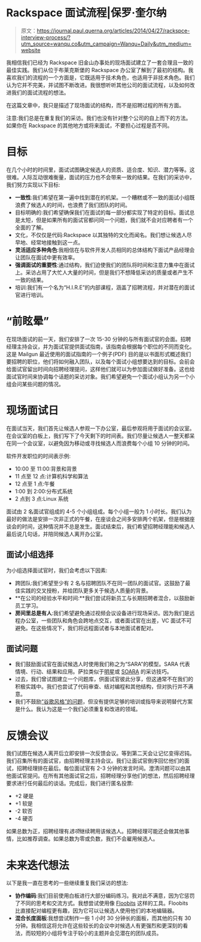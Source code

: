 # Rackspace 面试流程|保罗·奎尔纳

> 原文：<https://journal.paul.querna.org/articles/2014/04/27/rackspce-interview-process/?utm_source=wanqu.co&utm_campaign=Wanqu+Daily&utm_medium=website>

我相信我们已经为 Rackspace 旧金山办事处的现场面试建立了一套合理且一致的最佳实践。我们从位于布莱克斯堡的 Rackspace 办公室了解到了最初的结构。我喜欢我们的流程的一个方面是，它既适用于技术角色，也适用于非技术角色。我们认为它并不完美，并试图不断改进。我很想听听其他公司的面试流程，以及如何改进我们的面试流程的想法。

在这篇文章中，我只是描述了现场面试的结构，而不是招聘过程的所有方面。

注意:我们总是在重复我们的采访。我们也没有针对整个公司的自上而下的方法。如果你在 Rackspace 的其他地方或将来面试，不要担心过程是否不同。

# 目标

在几个小时的时间里，面试试图确定候选人的资质、适合度、知识、潜力等等。这很难。人际互动很难衡量，面试的压力也不会带来一致的结果。在我们的采访中，我们努力实现以下目标:

*   **一致性**:我们希望在第一遍中找到潜在的机架。一个糟糕或不一致的面试小组既浪费了候选人的时间，也浪费了我们团队的时间。
*   目标明确的:我们希望确保我们在面试的每一部分都实现了特定的目标。面试总是太短，但是如果所有的面试官都问同一个问题，我们就不会对应聘者有一个全面的了解。
*   文化，不仅仅是代码:Rackspace 以其独特的文化而闻名。我们想让候选人尽早地、经常地接触到这一点。
*   **灵活适应多种角色**:我相信在与软件开发人员相同的总体结构下面试产品经理会让团队在面试中更有效率。
*   **强调面试的重要性**:通过结构，我们迫使我们的团队将时间和注意力集中在面试上。采访占用了大忙人大量的时间，但是我们不想降低采访的质量或者产生不一致的结果。
*   培训:我们有一个名为“H.I.R.E”的内部课程，涵盖了招聘流程，并对潜在的面试官进行培训。

# “前眩晕”

在现场面试的前一天，我们安排了一次 15-30 分钟的与所有面试官的会面。招聘经理主持会议，并为面试官提供面试指南，该指南会根据每个职位的不同而变化。这是 Mailgun 最近使用的面试指南的一个例子(PDF) 目的是以书面形式概述我们要招聘的职位，他们将如何融入团队，以及每个面试小组想要达到的目标。会前会给面试官留出时间向招聘经理提问，这样他们就可以为参加面试做好准备。这也给面试官时间来协调每个话题的采访对象。我们希望避免一个面试小组认为另一个小组会问某些问题的情况。

# 现场面试日

在面试当天，我们首先让候选人参观一下办公室，最后参观将用于面试的会议室。在会议室的白板上，我们写下了今天剩下的时间表。我们尽量让候选人一整天都呆在同一个会议室，以避免因为移动或寻找候选人而浪费每个小组 10 分钟的时间。

软件开发职位的时间表示例:

*   10:00 至 11:00:背景和背景
*   11 点至 12 点:计算机科学和算法
*   12 点至 1 点:午餐
*   1:00 到 2:00:分布式系统
*   2 点到 3 点:Linux 系统

面试由 2 名面试官组成的 4-5 个小组组成。每个小组一般为 1 小时长。我们认为最好的做法是安排一次非正式的午餐，在座谈会之间多安排两个机架，但是根据座谈会的时间，这种情况并不总是发生。面试结束后，我们希望招聘经理能和候选人最后说几句话，并陪同候选人离开办公室。

## 面试小组选择

为小组选择面试官时，我们会考虑以下因素:

*   跨团队:我们希望至少有 2 名与招聘团队不在同一团队的面试官。这鼓励了最佳实践的交叉授粉，并给团队更多关于候选人质量的背景。
*   **在公司的经验水平和时间:**我们尝试将新员工与长期招聘者混合，以鼓励新员工学习。
*   **房间里总是有人**:我们希望避免通过视频会议设备进行现场采访。因为我们是远程办公室，一些团队和角色会跨地点交互，或者面试官在出差，VC 面试不可避免。在这些情况下，我们将远程面试者与本地面试者配对。

## 面试问题

*   我们鼓励面试官在面试候选人时使用我们称之为“SARA”的模型。SARA 代表情境、行动、结果和应用。萨拉类似于[明星](http://en.wikipedia.org/wiki/Situation,_Task,_Action,_Result)或 [SOARA](http://en.wikipedia.org/wiki/SOARA) 的采访技巧。
*   过去，我们曾试图建立一个问题库，供面试官彼此分享，但这通常不在我们的积极实践中。我们也尝试了代码审查、结对编程和其他结构，但对执行并不满意。
*   我们不鼓励[“谷歌风格”的问题](http://www.businessinsider.com/15-google-interview-questions-that-will-make-you-feel-stupid-2009-11?op=1)，但没有提供足够的培训或指导来说明替代方案是什么。我认为这是一个我们必须重复和改进的领域。

# 反馈会议

我们试图在候选人离开后立即安排一次反馈会议。等到第二天会让记忆变得迟钝。我们召集所有的面试官，由招聘经理主持会议。我们让面试官倒序回忆他们的面试，招聘经理排在最后。每位面试官有 2-3 分钟的发言时间。澄清问题可以由其他面试官提问。在所有其他面试官之后，招聘经理分享他们的想法，然后招聘经理要求进行任何最后的谈话。完成后，我们进行匿名投票:

*   +2 硬是
*   +1 软是
*   -2 软否
*   -4 硬否

如果总数为正，招聘经理有*选项*继续聘用该候选人。招聘经理可能还会做其他事情，比如推荐调查。如果总数为零或负数，我们不会雇用候选人。

# 未来迭代想法

以下是我一直在思考的一些继续重复我们采访的想法:

*   **协作编码**:我们目前使用白板进行大部分编码练习。我对此不满意，因为它惩罚了不同的思考和交流方式。我想尝试使用像 [Floobits](https://floobits.com/) 这样的工具。Floobits 比直接配对编程更有趣，因为它可以让候选人使用他们的本地编辑器。
*   **混合长度面板**:我想尝试制作一些 1 小时 30 分钟长的面板，而其他的只有 30 分钟。我相信这将允许在这些较长的会议中对候选人有更强烈和更深刻的看法，而较短的小组将专注于较小的主题并会见潜在的团队成员。